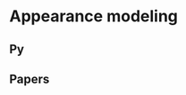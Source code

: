 # Appearance modeling


## Py


## Papers


<!--stackedit_data:
eyJoaXN0b3J5IjpbLTE2ODgxOTYxNzgsMTA1MjM2NjM3OF19
-->
